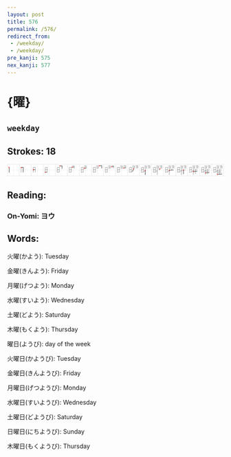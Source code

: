 ```yaml
---
layout: post
title: 576
permalink: /576/
redirect_from:
 - /weekday/
 - /weekday/
pre_kanji: 575
nex_kanji: 577
---
```


# {曜}

## `weekday`

## Strokes: 18

<div class="stroke"><img src="../images/E69B9C.png" /></div>

## Reading:

### On-Yomi: ヨウ

## Words:

火曜(かよう): Tuesday

金曜(きんよう): Friday

月曜(げつよう): Monday

水曜(すいよう): Wednesday

土曜(どよう): Saturday

木曜(もくよう): Thursday

曜日(ようび): day of the week

火曜日(かようび): Tuesday

金曜日(きんようび): Friday

月曜日(げつようび): Monday

水曜日(すいようび): Wednesday

土曜日(どようび): Saturday

日曜日(にちようび): Sunday

木曜日(もくようび): Thursday
